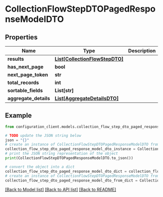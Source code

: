 # CollectionFlowStepDTOPagedResponseModelDTO


## Properties

Name | Type | Description | Notes
------------ | ------------- | ------------- | -------------
**results** | [**List[CollectionFlowStepDTO]**](CollectionFlowStepDTO.md) |  | [optional] 
**has_next_page** | **bool** |  | [optional] 
**next_page_token** | **str** |  | [optional] 
**total_records** | **int** |  | [optional] 
**sortable_fields** | **List[str]** |  | [optional] 
**aggregate_details** | [**List[AggregateDetailsDTO]**](AggregateDetailsDTO.md) |  | [optional] 

## Example

```python
from configuration_client.models.collection_flow_step_dto_paged_response_model_dto import CollectionFlowStepDTOPagedResponseModelDTO

# TODO update the JSON string below
json = "{}"
# create an instance of CollectionFlowStepDTOPagedResponseModelDTO from a JSON string
collection_flow_step_dto_paged_response_model_dto_instance = CollectionFlowStepDTOPagedResponseModelDTO.from_json(json)
# print the JSON string representation of the object
print(CollectionFlowStepDTOPagedResponseModelDTO.to_json())

# convert the object into a dict
collection_flow_step_dto_paged_response_model_dto_dict = collection_flow_step_dto_paged_response_model_dto_instance.to_dict()
# create an instance of CollectionFlowStepDTOPagedResponseModelDTO from a dict
collection_flow_step_dto_paged_response_model_dto_from_dict = CollectionFlowStepDTOPagedResponseModelDTO.from_dict(collection_flow_step_dto_paged_response_model_dto_dict)
```
[[Back to Model list]](../README.md#documentation-for-models) [[Back to API list]](../README.md#documentation-for-api-endpoints) [[Back to README]](../README.md)


